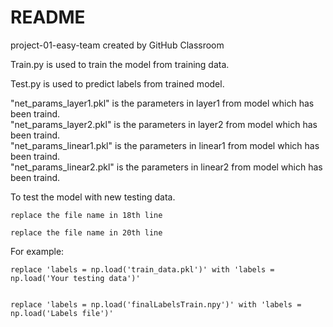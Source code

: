 # README
project-01-easy-team created by GitHub Classroom  

Train.py is used to train the model from training data.  

Test.py is used to predict labels from trained model.  

"net_params_layer1.pkl" is the parameters in layer1 from model which has been traind.  
"net_params_layer2.pkl" is the parameters in layer2 from model which has been traind.  
"net_params_linear1.pkl" is the parameters in linear1 from model which has been traind.  
"net_params_linear2.pkl" is the parameters in linear2 from model which has been traind.

To test the model with new testing data.  

    replace the file name in 18th line  

    replace the file name in 20th line  
                                         
For example:  
  
    replace 'labels = np.load('train_data.pkl')' with 'labels = np.load('Your testing data')'  

    
    replace 'labels = np.load('finalLabelsTrain.npy')' with 'labels = np.load('Labels file')'  
             
